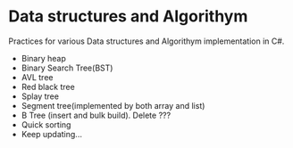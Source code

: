 # Data structures and Algorithym
Practices for various Data structures and Algorithym implementation in C#.
- Binary heap
- Binary Search Tree(BST)
- AVL tree
- Red black tree
- Splay tree
- Segment tree(implemented by both array and list)
- B Tree (insert and bulk build). Delete ???
- Quick sorting
- Keep updating...
